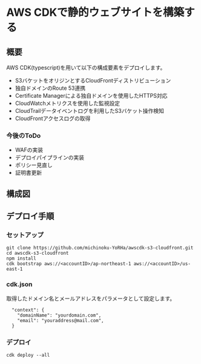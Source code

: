 # AWS CDKで静的ウェブサイトを構築する

## 概要

AWS CDK(typescript)を用いて以下の構成要素をデプロイします。

- S3バケットをオリジンとするCloudFrontディストリビューション
- 独自ドメインのRoute 53連携
- Certificate Managerによる独自ドメインを使用したHTTPS対応
- CloudWatchメトリクスを使用した監視設定
- CloudTrailデータイベントログを利用したS3バケット操作検知
- CloudFrontアクセスログの取得

### 今後のToDo

- WAFの実装
- デプロイパイプラインの実装
- ポリシー見直し
- 証明書更新

## 構成図

## デプロイ手順

### セットアップ

```
git clone https://github.com/michinoku-YoRHa/awscdk-s3-cloudfront.git
cd awscdk-s3-cloudfront
npm install
cdk bootstrap aws://<accountID>/ap-northeast-1 aws://<accountID>/us-east-1
```

### cdk.json

取得したドメイン名とメールアドレスをパラメータとして設定します。

```
  "context": {
    "domainName": "yourdomain.com",
    "email": "youraddress@mail.com",
  }
```

### デプロイ

```
cdk deploy --all
```